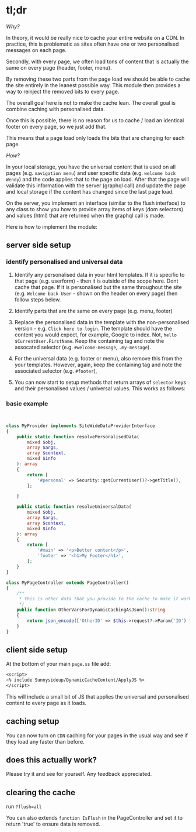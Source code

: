 # tl;dr

*Why?*

In theory, it would be really nice to cache your entire website on a CDN.
In practice, this is problematic as sites often have one or two personalised messages on each page.

Secondly, with every page, we often load tons of content that is actually the same on every page (header, footer, menu).

By removing these two parts from the page load we should be able to cache the site entirely in the leanest possible way. This module then provides a way to reinject the removed bits to every page.

The overall goal here is not to make the cache lean. The overall goal is combine caching with personalised data.

Once this is possible, there is no reason for us to cache / load an identical footer on every page, so we just add that.

This means that a page load only loads the bits that are changing for each page.

*How?*

In your local storage, you have the universal content that is used on all pages (e.g. `navigation menu`) 
and user specific data (e.g. `welcome back Wendy`) and the code applies that to the page on load. 
After that the page will validate this information with the server (graphql call)
and update the page and local storage if the content has changed since the last page load.

On the server, you implement an interface (similar to the flush interface) to any class to show you how to
provide array items of keys (dom selectors) and values (html) that are returned when the graphql call is made.

Here is how to implement the module: 

## server side setup

### identify personalised and universal data

1. Identify any personalised data in your html templates.
   If it is specific to that page (e.g. userform) - then it is outside of the scope here. Dont cache that page.
   If it is personalised but the same throughout the site (e.g. `Welcome back User` - shown on the header on every page)
   then follow steps below.

2. Identify parts that are the same on every page (e.g. menu, footer)

3. Replace the personalised data in the template with the non-personalised version - e.g. `Click here to login`.
   The template should have the content you would expect, for example, Google to index. Not, `hello $CurrentUser.FirstName`.
   Keep the containing tag and note the assocated selector (e.g. `#welcome-message`, `.my-message`).

4. For the universal data (e.g. footer or menu), also remove this from the your templates.
   However, again, keep the containing tag and note the associated selector (e.g. `#footer`),

5. You can now start to setup methods that return arrays of `selector` keys and their personalised values / universal values.
   This works as follows:

### basic example

```php


class MyProvider implements SiteWideDataProviderInterface
{
    public static function resolvePersonalisedData(
        mixed $obj,
        array $args,
        array $context,
        mixed $info
    ): array
    {
        return [
            '#personal' => Security::getCurrentUser()?->getTitle(),
        ];

    }

    public static function resolveUniversalData(
        mixed $obj,
        array $args,
        array $context,
        mixed $info
    ): array
    {
        return [
            '#main' => '<p>Better content</p>',
            'footer' => '<h1>My Footer</h1>',
        ];
    }
}

class MyPageController extends PageController()
{
    /**
     * this is other data that you provide to the cache to make it work.
     */
    public function OtherVarsForDynamicCachingAsJson():string
    {
        return json_encode(['OtherID' => $this->request?->Param('ID') ?:0]);
    }
}

```

## client side setup

At the bottom of your main `page.ss` file add:

```ss
<script>
<% include Sunnysideup/DynamicCacheContent/ApplyJS %>
</script>
```
This will include a small bit of JS that applies the universal and personalised content to every page as it loads.

## caching setup

You can now turn on `CDN` caching for your pages in the usual way and see if they load any faster than before. 

## does this actually work?

Please try it and see for yourself. Any feedback appreciated. 

## clearing the cache

run `?flush=all`

You can also extends `function IsFlush` in the PageController and set it to return 'true' to ensure data is removed.
